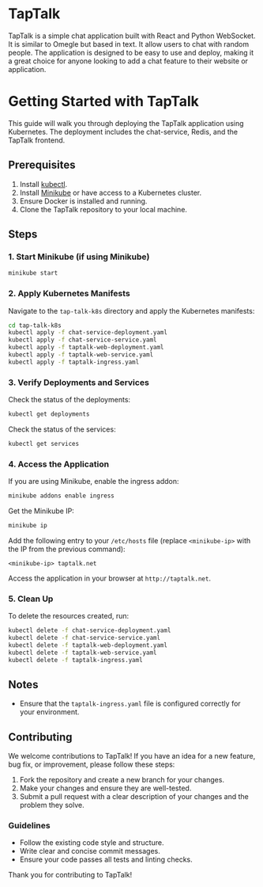 # TapTalk
TapTalk is a simple chat application built with React and Python WebSocket. It is similar to Omegle but based in text. It allow users to chat with random people. The application is designed to be easy to use and deploy, making it a great choice for anyone looking to add a chat feature to their website or application.

# Getting Started with TapTalk

This guide will walk you through deploying the TapTalk application using Kubernetes. The deployment includes the chat-service, Redis, and the TapTalk frontend.

## Prerequisites

1. Install [kubectl](https://kubernetes.io/docs/tasks/tools/).
2. Install [Minikube](https://minikube.sigs.k8s.io/docs/start/) or have access to a Kubernetes cluster.
3. Ensure Docker is installed and running.
4. Clone the TapTalk repository to your local machine.

## Steps

### 1. Start Minikube (if using Minikube)
```bash
minikube start
```

### 2. Apply Kubernetes Manifests

Navigate to the `tap-talk-k8s` directory and apply the Kubernetes manifests:

```bash
cd tap-talk-k8s
kubectl apply -f chat-service-deployment.yaml
kubectl apply -f chat-service-service.yaml
kubectl apply -f taptalk-web-deployment.yaml
kubectl apply -f taptalk-web-service.yaml
kubectl apply -f taptalk-ingress.yaml
```

### 3. Verify Deployments and Services

Check the status of the deployments:
```bash
kubectl get deployments
```

Check the status of the services:
```bash
kubectl get services
```

### 4. Access the Application

If you are using Minikube, enable the ingress addon:
```bash
minikube addons enable ingress
```

Get the Minikube IP:
```bash
minikube ip
```

Add the following entry to your `/etc/hosts` file (replace `<minikube-ip>` with the IP from the previous command):
```
<minikube-ip> taptalk.net
```

Access the application in your browser at `http://taptalk.net`.

### 5. Clean Up

To delete the resources created, run:
```bash
kubectl delete -f chat-service-deployment.yaml
kubectl delete -f chat-service-service.yaml
kubectl delete -f taptalk-web-deployment.yaml
kubectl delete -f taptalk-web-service.yaml
kubectl delete -f taptalk-ingress.yaml
```

## Notes

- Ensure that the `taptalk-ingress.yaml` file is configured correctly for your environment.

## Contributing

We welcome contributions to TapTalk! If you have an idea for a new feature, bug fix, or improvement, please follow these steps:

1. Fork the repository and create a new branch for your changes.
2. Make your changes and ensure they are well-tested.
3. Submit a pull request with a clear description of your changes and the problem they solve.

### Guidelines

- Follow the existing code style and structure.
- Write clear and concise commit messages.
- Ensure your code passes all tests and linting checks.

Thank you for contributing to TapTalk!
